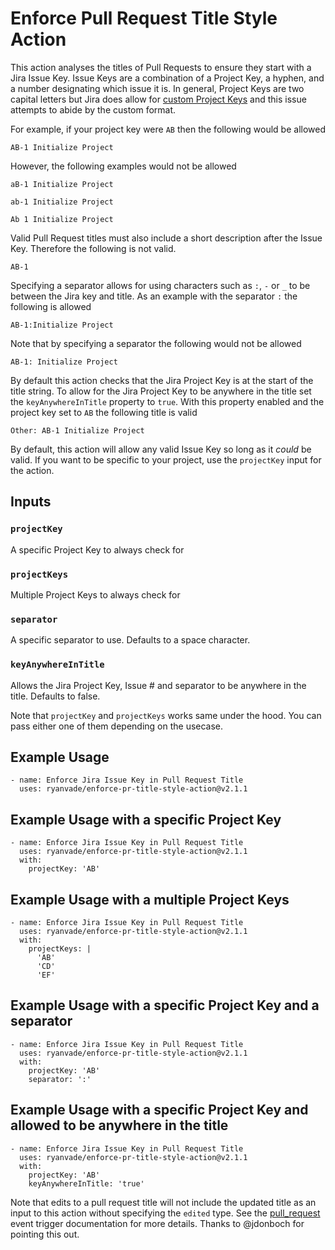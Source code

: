 # Enforce Pull Request Title Style Action

This action analyses the titles of Pull Requests to ensure they start with a Jira Issue Key.  Issue Keys are a combination of a Project Key, a hyphen, and a number designating which issue it is.  In general, Project Keys are two capital letters but Jira does allow for [custom Project Keys](https://confluence.atlassian.com/adminjiraserver/changing-the-project-key-format-938847081.html) and this issue attempts to abide by the custom format. 

For example, if your project key were `AB` then the following would be allowed

```
AB-1 Initialize Project
```

However, the following examples would not be allowed

```
aB-1 Initialize Project
```

```
ab-1 Initialize Project
```

```
Ab 1 Initialize Project
```

Valid Pull Request titles must also include a short description after the Issue Key. Therefore the following is not valid. 

```
AB-1
```

Specifying a separator allows for using characters such as `:`, `-` or `_` to be between the Jira key and title. 
As an example with the separator `:` the following is allowed

```
AB-1:Initialize Project
```

Note that by specifying a separator the following would not be allowed

```
AB-1: Initialize Project
```

By default this action checks that the Jira Project Key is at the start of the title string. To allow for the Jira Project
Key to be anywhere in the title set the `keyAnywhereInTitle` property to `true`. With this property enabled and the project
key set to `AB` the following title is valid

```
Other: AB-1 Initialize Project
```

By default, this action will allow any valid Issue Key so long as it *could* be valid. If you want to be specific to your project, use the `projectKey` input for the action. 

## Inputs

### `projectKey`

A specific Project Key to always check for

### `projectKeys`

Multiple Project Keys to always check for

### `separator`

A specific separator to use. Defaults to a space character.

### `keyAnywhereInTitle`

Allows the Jira Project Key, Issue # and separator to be anywhere in the title. Defaults to false.


Note that `projectKey` and `projectKeys` works same under the hood. You can pass either one of them depending on the usecase.

## Example Usage

```
- name: Enforce Jira Issue Key in Pull Request Title
  uses: ryanvade/enforce-pr-title-style-action@v2.1.1
```

## Example Usage with a specific Project Key

```
- name: Enforce Jira Issue Key in Pull Request Title
  uses: ryanvade/enforce-pr-title-style-action@v2.1.1
  with:
    projectKey: 'AB'
```

## Example Usage with a multiple Project Keys

```
- name: Enforce Jira Issue Key in Pull Request Title
  uses: ryanvade/enforce-pr-title-style-action@v2.1.1
  with:
    projectKeys: |
      'AB'
      'CD'
      'EF'
```

## Example Usage with a specific Project Key and a separator

```
- name: Enforce Jira Issue Key in Pull Request Title
  uses: ryanvade/enforce-pr-title-style-action@v2.1.1
  with:
    projectKey: 'AB'
    separator: ':'
```

## Example Usage with a specific Project Key and allowed to be anywhere in the title

```
- name: Enforce Jira Issue Key in Pull Request Title
  uses: ryanvade/enforce-pr-title-style-action@v2.1.1
  with:
    projectKey: 'AB'
    keyAnywhereInTitle: 'true'
```

Note that edits to a pull request title will not include the updated title as an input to this action
without specifying the `edited` type. See the [pull_request](https://docs.github.com/en/actions/using-workflows/events-that-trigger-workflows#pull_request)
event trigger documentation for more details. Thanks to @jdonboch for pointing this out.